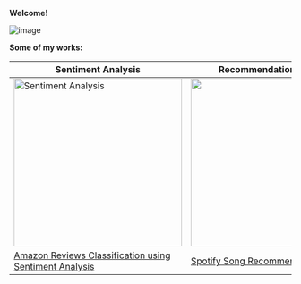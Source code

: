 **Welcome!**

![image](https://user-images.githubusercontent.com/91697032/144334944-538b28c3-ffd9-488d-b716-2e418dd9d5bd.png)

**Some of my works:**

| Sentiment Analysis | Recommendation System |
| ------------------ | --------------------- |
| <img src="https://user-images.githubusercontent.com/91697032/144442015-293ea4f5-4cf6-487f-b515-b8fa97df0175.png" width="300" height="300" title="Sentiment Analysis"> | <img src="https://user-images.githubusercontent.com/91697032/144479943-920071ca-8e7e-4ede-8a28-a848f082ee51.png" width="300" height="300"> |
| [Amazon Reviews Classification using Sentiment Analysis](https://github.com/mydatascienceprojects/Zinnia_Portfolio/blob/main/reviews-sentiment-analysis-95-7-accuracy.ipynb) | [Spotify Song Recommendation](https://github.com/mydatascienceprojects/Zinnia_Portfolio/blob/main/-spotify-song-recommendation.ipynb) |


